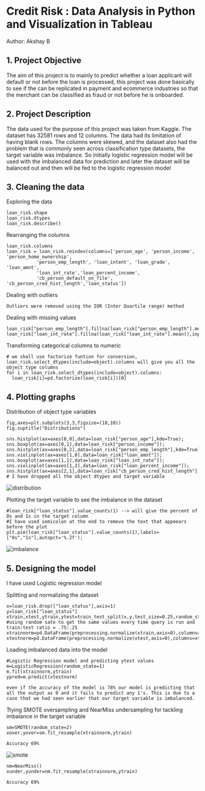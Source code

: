 # **Credit Risk : Data Analysis in Python and Visualization in Tableau**
Author: Akshay B

## 1. Project Objective
The aim of this project is to mainly to predict whether a loan applicant will default or not before the loan is processed, this project was done basically to see if the
can be replicated in payment and ecommerce industries so that the merchant can be classified as fraud or not before he is onboarded. 

## 2. Project Description
The data used for the purpose of this project was taken from Kaggle. The dataset has 32581 rows and 12 columns. The data had its limitation of having blank rows. 
The columns were skewed, and the dataset also had the problem that is commonly seen across classification type datasets, the target variable was imbalance. So initially 
logistic regression model will be used with the imbalanced data for prediction and later the dataset will be balanced out and then will be fed to the logistic regression model

## 3. Cleaning the data

Exploring the data 
```
loan_risk.shape
loan_risk.dtypes
loan_risk.describe()
```
Rearranging the columns
```
loan_risk.columns
loan_risk = loan_risk.reindex(columns=['person_age', 'person_income', 'person_home_ownership',
           'person_emp_length', 'loan_intent', 'loan_grade', 'loan_amnt',
           'loan_int_rate','loan_percent_income',
           'cb_person_default_on_file', 'cb_person_cred_hist_length','loan_status'])
```
Dealing with outliers

`Outliers were removed using the IOR (Inter Quartile range) method`

Dealing with missing values
```
loan_risk["person_emp_length"].fillna(loan_risk["person_emp_length"].mean(),inplace=True)
loan_risk["loan_int_rate"].fillna(loan_risk["loan_int_rate"].mean(),inplace=True)
```

Transforming categorical columns to numeric
```
# we shall use factorize funtion for conversion, loan_risk.select_dtypes(include=object).columns will give you all the object type columns
for i in loan_risk.select_dtypes(include=object).columns:
  loan_risk[i]=pd.factorize(loan_risk[i])[0]
```
## 4. Plotting graphs

Distribution of object type variables
```
fig,axes=plt.subplots(3,3,figsize=(18,10))
fig.suptitle("Distributions")
         
sns.histplot(ax=axes[0,0],data=loan_risk["person_age"],kde=True);
sns.boxplot(ax=axes[0,1],data=loan_risk["person_income"]);
sns.histplot(ax=axes[0,2],data=loan_risk["person_emp_length"],kde=True);
sns.violinplot(ax=axes[1,0],data=loan_risk["loan_amnt"]);
sns.boxplot(ax=axes[1,1],data=loan_risk["loan_int_rate"]);
sns.violinplot(ax=axes[1,2],data=loan_risk["loan_percent_income"]);
sns.histplot(ax=axes[2,1],data=loan_risk["cb_person_cred_hist_length"],kde=True);
# I have dropped all the object dtypes and target variable
```
![distribution](https://user-images.githubusercontent.com/86428423/173227682-9f542df2-4b19-46e1-aa4a-2ea2481df468.png)

Plotting the target variable to see the imbalance in the dataset
```
#loan_risk["loan_status"].value_counts(1) --> will give the percent of 0s and 1s in the target column
#I have used semicolon at the end to remove the text that appeears before the plot
plt.pie(loan_risk["loan_status"].value_counts(1),labels=["0s","1s"],autopct='%.2f');
```
![imbalance](https://user-images.githubusercontent.com/86428423/173227807-3f70cd70-2339-4121-8a80-d75c1b3377a0.png)

## 5. Designing the model

I have used Logistic regression model

Splitting and normalizing the dataset
```
x=loan_risk.drop(["loan_status"],axis=1)
y=loan_risk["loan_status"]
xtrain,xtest,ytrain,ytest=train_test_split(x,y,test_size=0.25,random_state=25) #using random sate to get the same values every time query is run and train:test ratio = .75:.25
xtrainnorm=pd.DataFrame(preprocessing.normalize(xtrain,axis=0),columns=xtrain.columns)
xtestnorm=pd.DataFrame(preprocessing.normalize(xtest,axis=0),columns=xtest.columns)
```
Loading imbalanced data into the model
```
#Logistic Regression model and predicting ytest values
m=LogisticRegression(random_state=1)
m.fit(xtrainnorm,ytrain)
ypred=m.predict(xtestnorm)
```
`even if the accuracy of the model is 78% our model is predicting that all the output as 0 and it fails to predict any 1's. This is due to a case that we had seen earlier that our target variable is imbalanced.`

Ttying SMOTE oversampling and NearMiss undersampling for tackling imbalance in the target variable
```
sm=SMOTE(random_state=2)
xover,yover=sm.fit_resample(xtrainnorm,ytrain)
```
`Accuracy 69%`

![smote](https://user-images.githubusercontent.com/86428423/173228161-1e7d33e3-4e97-4dbc-95c3-975f45a431db.png)

```
nm=NearMiss()
xunder,yunder=nm.fit_resample(xtrainnorm,ytrain)
```
`Accuracy 69%`


